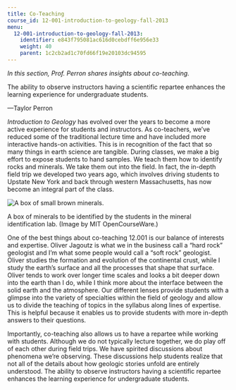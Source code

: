 ```yaml
---
title: Co-Teaching
course_id: 12-001-introduction-to-geology-fall-2013
menu:
  12-001-introduction-to-geology-fall-2013:
    identifier: e843f795081ac616d0cebdff6e956e33
    weight: 40
    parent: 1c2cb2ad1c70fd66f19e20103dc94595
---
```

_In this section, Prof. Perron shares insights about co-teaching._

The ability to observe instructors having a scientific repartee enhances the learning experience for undergraduate students.

—Taylor Perron

_Introduction to Geology_ has evolved over the years to become a more active experience for students and instructors. As co-teachers, we’ve reduced some of the traditional lecture time and have included more interactive hands-on activities. This is in recognition of the fact that so many things in earth science are tangible. During classes, we make a big effort to expose students to hand samples. We teach them how to identify rocks and minerals. We take them out into the field. In fact, the in-depth field trip we developed two years ago, which involves driving students to Upstate New York and back through western Massachusetts, has now become an integral part of the class.

![A box of small brown minerals.](https://open-learning-course-data-ci.s3.amazonaws.com/12-001-introduction-to-geology-fall-2013/884ed8a126caebc0bc2a972fb7db9f04_12-001_co-teach1.jpg)  

A box of minerals to be identified by the students in the mineral identification lab. (Image by MIT OpenCourseWare.)

One of the best things about co-teaching 12.001 is our balance of interests and expertise. Oliver Jagoutz is what we in the business call a “hard rock” geologist and I’m what some people would call a “soft rock” geologist. Oliver studies the formation and evolution of the continental crust, while I study the earth’s surface and all the processes that shape that surface. Oliver tends to work over longer time scales and looks a bit deeper down into the earth than I do, while I think more about the interface between the solid earth and the atmosphere. Our different lenses provide students with a glimpse into the variety of specialties within the field of geology and allow us to divide the teaching of topics in the syllabus along lines of expertise. This is helpful because it enables us to provide students with more in-depth answers to their questions.

Importantly, co-teaching also allows us to have a repartee while working with students. Although we do not typically lecture together, we do play off of each other during field trips. We have spirited discussions about phenomena we’re observing. These discussions help students realize that not all of the details about how geologic stories unfold are entirely understood. The ability to observe instructors having a scientific repartee enhances the learning experience for undergraduate students.